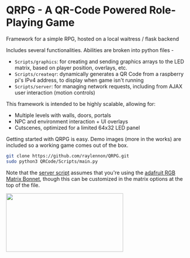 # QRPG - A QR-Code Powered Role-Playing Game
Framework for a simple RPG, hosted on a local waitress / flask backend

Includes several functionalities. Abilities are broken into python files - 

- `Scripts/graphics`: for creating and sending graphics arrays to the LED matrix, based on player position, overlays, etc.
- `Scripts/createqr`: dynamically generates a QR Code from a raspberry pi's IPv4 address, to display when game isn't running
- `Scripts/server`: for managing network requests, including from AJAX user interaction (motion controls)

This framework is intended to be highly scalable, allowing for:
- Multiple levels with walls, doors, portals
- NPC and environment interaction + UI overlays
- Cutscenes, optimized for a limited 64x32 LED panel


Getting started with QRPG is easy. Demo images (more in the works) are included so a working game comes out of the box. 

```bash
git clone https://github.com/raylennon/QRPG.git
sudo python3 QRCode/Scripts/main.py
```
Note that the [server script](https://github.com/raylennon/QRPG/blob/main/Scripts/server.py) assumes that you're using the [adafruit RGB Matrix Bonnet](https://www.adafruit.com/product/2345), though this can be customized in the matrix options at the top of the file. 


<img src="https://i.ibb.co/4ZYXjK0/qrcode-big.png" height=160 width=320 />
